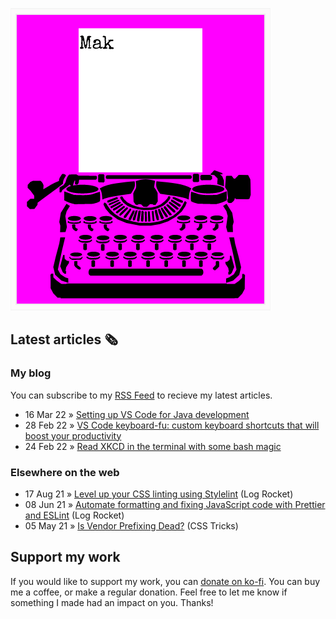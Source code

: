 ![quote](img/quote.gif)

## Latest articles 🗞️

### My blog

You can subscribe to my [RSS Feed](https://www.roboleary.net/feed.xml) to recieve my latest articles.

<!-- BLOG:START -->
 - 16 Mar 22 » [Setting up VS Code for Java development](https://roboleary.net/2022/03/16/setting-up-vscode-for-java-development.html)
 - 28 Feb 22 » [VS Code keyboard-fu: custom keyboard shortcuts that will boost your productivity](https://roboleary.net/2022/02/28/vscode-keyboard-fu-custom-keyboard-shortcuts.html)
 - 24 Feb 22 » [Read XKCD in the terminal with some bash magic](https://roboleary.net/2022/02/24/xkcd-in-the-terminal-with-some-bash-magic.html)<!-- BLOG:END -->

### Elsewhere on the web

 - 17 Aug 21 » [Level up your CSS linting using Stylelint](https://blog.logrocket.com/using-stylelint-improve-lint-css-scss-sass/) (Log Rocket)
 - 08 Jun 21 » [Automate formatting and fixing JavaScript code with Prettier and ESLint](https://blog.logrocket.com/automate-formatting-and-fixing-javascript-code-with-prettier-and-eslint/) (Log Rocket)
 - 05 May 21 » [Is Vendor Prefixing Dead?](https://css-tricks.com/is-vendor-prefixing-dead/) (CSS Tricks)

## Support my work

If you would like to support my work, you can [donate on ko-fi](https://ko-fi.com/roboleary). You can buy me a coffee, or make a regular donation. Feel free to let me know if something I made had an impact on you. Thanks!
